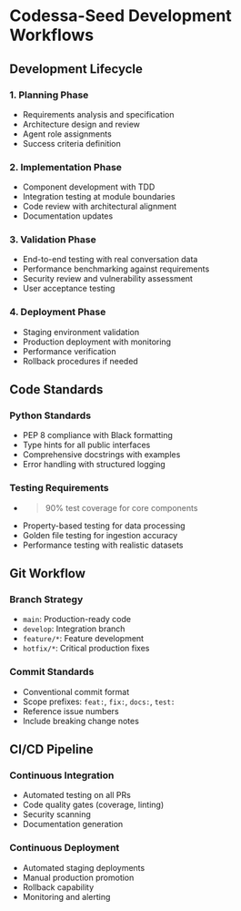 # Codessa-Seed Development Workflows

## Development Lifecycle

### 1. Planning Phase
- Requirements analysis and specification
- Architecture design and review
- Agent role assignments
- Success criteria definition

### 2. Implementation Phase
- Component development with TDD
- Integration testing at module boundaries
- Code review with architectural alignment
- Documentation updates

### 3. Validation Phase  
- End-to-end testing with real conversation data
- Performance benchmarking against requirements
- Security review and vulnerability assessment
- User acceptance testing

### 4. Deployment Phase
- Staging environment validation
- Production deployment with monitoring
- Performance verification
- Rollback procedures if needed

## Code Standards

### Python Standards
- PEP 8 compliance with Black formatting
- Type hints for all public interfaces
- Comprehensive docstrings with examples
- Error handling with structured logging

### Testing Requirements
- >90% test coverage for core components
- Property-based testing for data processing
- Golden file testing for ingestion accuracy
- Performance testing with realistic datasets

## Git Workflow

### Branch Strategy
- `main`: Production-ready code
- `develop`: Integration branch
- `feature/*`: Feature development
- `hotfix/*`: Critical production fixes

### Commit Standards
- Conventional commit format
- Scope prefixes: `feat:`, `fix:`, `docs:`, `test:`
- Reference issue numbers
- Include breaking change notes

## CI/CD Pipeline

### Continuous Integration
- Automated testing on all PRs
- Code quality gates (coverage, linting)
- Security scanning
- Documentation generation

### Continuous Deployment
- Automated staging deployments
- Manual production promotion
- Rollback capability
- Monitoring and alerting
